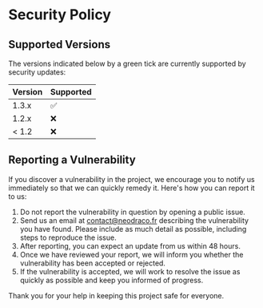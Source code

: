 # Security Policy

## Supported Versions

The versions indicated below by a green tick are currently supported by security updates:

| Version | Supported          |
|---------|--------------------|
| 1.3.x   | :white_check_mark: |
| 1.2.x   | :x:                |
| < 1.2   | :x:                |

## Reporting a Vulnerability

If you discover a vulnerability in the project, we encourage you to notify us immediately so that we can quickly remedy it. Here's how you can report it to us:

1. Do not report the vulnerability in question by opening a public issue.
2. Send us an email at [contact@neodraco.fr](mailto:contact@neodraco?subject=SECURITY%20ISSUE%20WITH%20PROJECT%20hub-site) describing the vulnerability you have found. Please include as much detail as possible, including steps to reproduce the issue.
3. After reporting, you can expect an update from us within 48 hours.
4. Once we have reviewed your report, we will inform you whether the vulnerability has been accepted or rejected.
5. If the vulnerability is accepted, we will work to resolve the issue as quickly as possible and keep you informed of progress.

Thank you for your help in keeping this project safe for everyone.